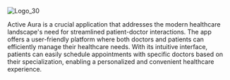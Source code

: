 ![Logo_30](https://github.com/Aditi-novelista/activeaura/assets/119444037/932992eb-035f-4cca-a8e9-c47793dea292)

	    
Active Aura is a crucial application that addresses the modern healthcare landscape's need for streamlined patient-doctor interactions. The app offers a user-friendly platform where both doctors and patients can efficiently manage their healthcare needs. With its intuitive interface, patients can easily schedule appointments with specific doctors based on their specialization, enabling a personalized and convenient healthcare experience.
